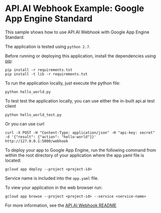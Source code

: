# API.AI Webhook Example: Google App Engine Standard

This sample shows how to use API.AI Webhook with Google App Engine Standard.

The application is tested using `python 2.7`.

Before running or deploying this application, install the dependencies using
[pip](http://pip.readthedocs.io/en/stable/):

    pip install -r requirements.txt
    pip install -t lib -r requirements.txt
    
To run the application locally, just execute the python file:
    
    python hello_world.py
    
To test test the application locally, you can use either the in-built api.ai test client
    
    python hello_world_test.py
    
Or you can use curl
    
    curl -X POST -H "Content-Type: application/json" -H "api-key: secret" -d '{"result": {"action": "hello-world"}}' http://127.0.0.1:5000/webhook

To deploy your app to Google App Engine, run the following command from within the root directory of your application where the app.yaml file is located:

    gcloud app deploy --project <project-id>
    
Service name is included into the `app.yaml` file.
      
To view your application in the web browser run:
    
    gcloud app browse --project <project-id> --service <service-name>

For more information, see the [API.AI Webhook README](../../README.md)
